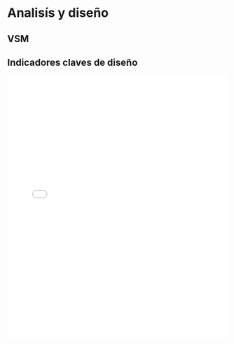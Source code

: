 # Analisís y  diseño

## VSM

## Indicadores claves de diseño 


<embed src="KPI.pdf" type="application/pdf" width="100%" height="600px" />